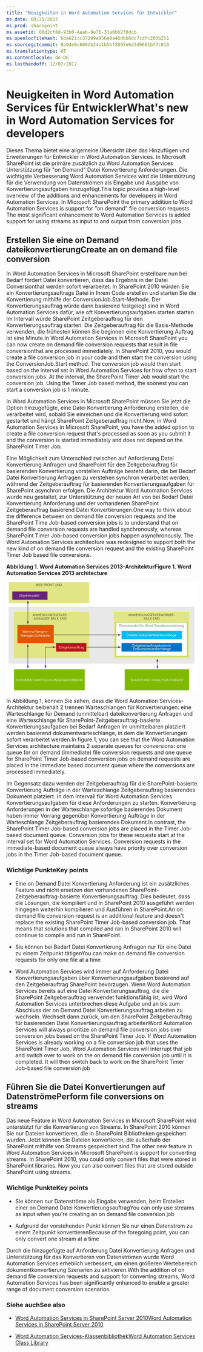 ```yaml
---
title: "Neuigkeiten in Word Automation Services für Entwickler"
ms.date: 09/25/2017
ms.prod: sharepoint
ms.assetid: 00d2cf8d-93b0-4aab-8e76-31a6bb2f0dcb
ms.openlocfilehash: bba621cc37299a956e9a46dbb6dc7cdfc280b251
ms.sourcegitcommit: 0a94e0c600db24a1b5bf5895e6d3d9681bf7c810
ms.translationtype: HT
ms.contentlocale: de-DE
ms.lasthandoff: 12/07/2017
---
```

# <a name="whats-new-in-word-automation-services-for-developers"></a><span data-ttu-id="52334-102">Neuigkeiten in Word Automation Services für Entwickler</span><span class="sxs-lookup"><span data-stu-id="52334-102">What's new in Word Automation Services for developers</span></span>
<span data-ttu-id="52334-p101">Dieses Thema bietet eine allgemeine Übersicht über das Hinzufügen und Erweiterungen für Entwickler in Word Automation Services. In Microsoft SharePoint ist die primäre zusätzlich zu Word Automation Services Unterstützung für "on Demand" Datei Konvertierung Anforderungen. Die wichtigste Verbesserung Word Automation Services wird die Unterstützung für die Verwendung von Datenströmen als Eingabe und Ausgabe von Konvertierungsaufgaben hinzugefügt.</span><span class="sxs-lookup"><span data-stu-id="52334-p101">This topic provides a high-level overview of the additions and enhancements for developers in Word Automation Services. In Microsoft SharePoint the primary addition to Word Automation Services is support for "on demand" file conversion requests. The most significant enhancement to Word Automation Services is added support for using streams as input to and output from conversion jobs.</span></span>
## <a name="create-an-on-demand-file-conversion"></a><span data-ttu-id="52334-106">Erstellen Sie eine on Demand dateikonvertierung</span><span class="sxs-lookup"><span data-stu-id="52334-106">Create an on demand file conversion</span></span>
<span data-ttu-id="52334-107"><a name="was15CreateOnDemandConversion"> </a></span><span class="sxs-lookup"><span data-stu-id="52334-107"><a name="was15CreateOnDemandConversion"> </a></span></span>

<span data-ttu-id="52334-p102">In Word Automation Services in Microsoft SharePoint erstellbare nun bei Bedarf fordert Datei konvertieren, dass das Ergebnis in der Datei Conversionthat werden sofort verarbeitet. In SharePoint 2010 würden Sie ein Konvertierungsauftrags Datei in Ihrem Code erstellen und starten Sie die Konvertierung mithilfe der ConversionJob.Start-Methode. Der Konvertierungsauftrag würde dann basierend festgelegt sind in Word Automation Services dafür, wie oft Konvertierungsaufgaben starten starten. Im Intervall würde SharePoint Zeitgeberauftrag für den Konvertierungsauftrag starten. Die Zeitgeberauftrag für die Basis-Methode verwenden, die frühesten können Sie beginnen eine Konvertierung Auftrag ist eine Minute.</span><span class="sxs-lookup"><span data-stu-id="52334-p102">In Word Automation Services in Microsoft SharePoint you can now create on demand file conversion requests that result in file conversionthat are processed immediately. In SharePoint 2010, you would create a file conversion job in your code and then start the conversion using the ConversionJob.Start method. The conversion job would then start based on the interval set in Word Automation Services for how often to start conversion jobs. At the interval, the SharePoint Timer Job would start the conversion job. Using the Timer Job based method, the soonest you can start a conversion job is 1 minute.</span></span> 
  
    
    
<span data-ttu-id="52334-113">In Word Automation Services in Microsoft SharePoint müssen Sie jetzt die Option hinzugefügte, eine Datei Konvertierung Anforderung erstellen, die verarbeitet wird, sobald Sie einreichen und die Konvertierung wird sofort gestartet und hängt SharePoint Zeitgeberauftrag nicht.</span><span class="sxs-lookup"><span data-stu-id="52334-113">Now, in Word Automation Services in Microsoft SharePoint, you have the added option to create a file conversion request that's processed as soon as you submit it and the conversion is started immediately and does not depend on the SharePoint Timer Job.</span></span> 
  
    
    
<span data-ttu-id="52334-p103">Eine Möglichkeit zum Unterschied zwischen auf Anforderung Datei Konvertierung Anfragen und SharePoint für den Zeitgeberauftrag für basierenden Konvertierung vorstellen Aufträge besteht darin, die bei Bedarf Datei Konvertierung Anfragen zu verstehen synchron verarbeitet werden, während der Zeitgeberauftrag für basierenden Konvertierungsaufgaben für SharePoint asynchron erfolgen. Die Architektur Word Automation Services wurde neu gestaltet, zur Unterstützung der neuen Art von bei Bedarf Datei Konvertierung Anforderung und der vorhandenen SharePoint Zeitgeberauftrag basierend Datei Konvertierungen.</span><span class="sxs-lookup"><span data-stu-id="52334-p103">One way to think about the difference between on demand file conversion requests and the SharePoint Time Job-based conversion jobs is to understand that on demand file conversion requests are handled synchronously, whereas SharePoint Timer Job-based conversion jobs happen asynchronously. The Word Automation Services architecture was redesigned to support both the new kind of on demand file conversion request and the existing SharePoint Timer Job based file conversions.</span></span>
  
    
    

<span data-ttu-id="52334-116">**Abbildung 1. Word Automation Services 2013-Architektur**</span><span class="sxs-lookup"><span data-stu-id="52334-116">**Figure 1. Word Automation Services 2013 architecture**</span></span>

  
    
    

  
    
    
![Architektur von Word Automation Services 2013](../images/SPS15CON_WAS_Architecture.png)
  
    
    
<span data-ttu-id="52334-118">In Abbildung 1, können Sie sehen, dass die Word Automation Services-Architektur beibehält 2 trennen Warteschlangen für Konvertierungen: eine Warteschlange für Demand (unmittelbar) dateikonvertierung Anfragen und eine Warteschlange für SharePoint-Zeitgeberauftrag-basierte Konvertierungsaufgaben bei Bedarf Anfragen im unmittelbaren platziert werden basierend dokumentwarteschlange, in dem die Konvertierungen sofort verarbeitet werden.</span><span class="sxs-lookup"><span data-stu-id="52334-118">In figure 1, you can see that the Word Automation Services architecture maintains 2 separate queues for conversions: one queue for on demand (immediate) file conversion requests and one queue for SharePoint Timer Job-based conversion jobs on demand requests are placed in the immediate based document queue where the conversions are processed immediately.</span></span>
  
    
    
<span data-ttu-id="52334-p104">Im Gegensatz dazu werden der Zeitgeberauftrag für die SharePoint-basierte Konvertierung Aufträge in der Warteschlange Zeitgeberauftrag basierendes Dokument platziert. In dem Intervall für Word Automation Services Konvertierungsaufgaben für diese Anforderungen zu starten. Konvertierung Anforderungen in der Warteschlange sofortige basierendes Dokument haben immer Vorrang gegenüber Konvertierung Aufträge in der Warteschlange Zeitgeberauftrag basierendes Dokument.</span><span class="sxs-lookup"><span data-stu-id="52334-p104">In contrast, the SharePoint Timer Job-based conversion jobs are placed in the Timer Job-based document queue. Conversion jobs for these requests start at the interval set for Word Automation Services. Conversion requests in the immediate-based document queue always have priority over conversion jobs in the Timer Job-based document queue.</span></span>
  
    
    

### <a name="key-points"></a><span data-ttu-id="52334-122">Wichtige Punkte</span><span class="sxs-lookup"><span data-stu-id="52334-122">Key points</span></span>


- <span data-ttu-id="52334-p105">Eine on Demand Datei Konvertierung Anforderung ist ein zusätzliches Feature und nicht ersetzen den vorhandenen SharePoint-Zeitgeberauftrag-basierte Konvertierungsauftrag. Dies bedeutet, dass die Lösungen, die kompiliert und in SharePoint 2010 ausgeführt werden hingegen weiterhin kompilieren und Ausführen in SharePoint.</span><span class="sxs-lookup"><span data-stu-id="52334-p105">An on demand file conversion request is an additional feature and doesn't replace the existing SharePoint Timer Job-based conversion job. That means that solutions that compiled and ran in SharePoint 2010 will continue to compile and run in SharePoint.</span></span>
    
  
- <span data-ttu-id="52334-125">Sie können bei Bedarf Datei Konvertierung Anfragen nur für eine Datei zu einem Zeitpunkt tätigen</span><span class="sxs-lookup"><span data-stu-id="52334-125">You can make on demand file conversion requests for only one file at a time</span></span>
    
  
- <span data-ttu-id="52334-p106">Word Automation Services wird immer auf Anforderung Datei Konvertierungsaufgaben über Konvertierungsaufgaben basierend auf den Zeitgeberauftrag SharePoint bevorzugen. Wenn Word Automation Services bereits auf eine Datei Konvertierungsauftrag, die die SharePoint Zeitgeberauftrag verwendet funktionsfähig ist, wird Word Automation Services unterbrechen diese Aufgabe und an bis zum Abschluss der on Demand Datei Konvertierungsauftrag arbeiten zu wechseln. Wechselt dann zurück, um den SharePoint Zeitgeberauftrag für basierenden Datei Konvertierungsauftrag arbeiten</span><span class="sxs-lookup"><span data-stu-id="52334-p106">Word Automation Services will always prioritize on demand file conversion jobs over conversion jobs based on the SharePoint Timer Job. If Word Automation Services is already working on a file conversion job that uses the SharePoint Timer Job, Word Automation Services will interrupt that job and switch over to work on the on demand file conversion job until it is completed. It will then switch back to work on the SharePoint Timer Job-based file conversion job</span></span>
    
  

## <a name="perform-file-conversions-on-streams"></a><span data-ttu-id="52334-129">Führen Sie die Datei Konvertierungen auf Datenströme</span><span class="sxs-lookup"><span data-stu-id="52334-129">Perform file conversions on streams</span></span>
<span data-ttu-id="52334-130"><a name="was15PerformStreamConversion"> </a></span><span class="sxs-lookup"><span data-stu-id="52334-130"><a name="was15PerformStreamConversion"> </a></span></span>

<span data-ttu-id="52334-p107">Das neue Feature in Word Automation Services in Microsoft SharePoint wird unterstützt für die Konvertierung von Streams. In SharePoint 2010 können Sie nur Dateien konvertieren, die in SharePoint Bibliotheken gespeichert wurden. Jetzt können Sie Dateien konvertieren, die außerhalb der SharePoint mithilfe von Streams gespeichert sind.</span><span class="sxs-lookup"><span data-stu-id="52334-p107">The other new feature in Word Automation Services in Microsoft SharePoint is support for converting streams. In SharePoint 2010, you could only convert files that were stored in SharePoint libraries. Now you can also convert files that are stored outside SharePoint using streams.</span></span>
  
    
    

### <a name="key-points"></a><span data-ttu-id="52334-134">Wichtige Punkte</span><span class="sxs-lookup"><span data-stu-id="52334-134">Key points</span></span>


- <span data-ttu-id="52334-135">Sie können nur Datenströme als Eingabe verwenden, beim Erstellen einer on Demand Datei Konvertierungsauftrag</span><span class="sxs-lookup"><span data-stu-id="52334-135">You can only use streams as input when you're creating an on demand file conversion job</span></span>
    
  
- <span data-ttu-id="52334-136">Aufgrund der vorstehenden Punkt können Sie nur einen Datenstrom zu einem Zeitpunkt konvertieren</span><span class="sxs-lookup"><span data-stu-id="52334-136">Because of the foregoing point, you can only convert one stream at a time</span></span>
    
  
<span data-ttu-id="52334-137">Durch die hinzugefügte auf Anforderung Datei Konvertierung Anfragen und Unterstützung für das Konvertieren von Datenströmen wurde Word Automation Services erheblich verbessert, um einen größeren Wertebereich dokumentkonvertierung Szenarien zu aktivieren.</span><span class="sxs-lookup"><span data-stu-id="52334-137">With the addition of on demand file conversion requests and support for converting streams, Word Automation Services has been significantly enhanced to enable a greater range of document conversion scenarios.</span></span>
  
    
    

### <a name="see-also"></a><span data-ttu-id="52334-138">Siehe auch</span><span class="sxs-lookup"><span data-stu-id="52334-138">See also</span></span>
<span data-ttu-id="52334-139"><a name="was15AdditionalResources"> </a></span><span class="sxs-lookup"><span data-stu-id="52334-139"><a name="was15AdditionalResources"> </a></span></span>


-  [<span data-ttu-id="52334-140">Word Automation Services in SharePoint Server 2010</span><span class="sxs-lookup"><span data-stu-id="52334-140">Word Automation Services in SharePoint Server 2010</span></span>](http://msdn.microsoft.com/de-DE/library/ee558278)
    
  
-  [<span data-ttu-id="52334-141">Word Automation Services-Klassenbibliothek</span><span class="sxs-lookup"><span data-stu-id="52334-141">Word Automation Services Class Library</span></span>](http://msdn.microsoft.com/de-DE/library/ee559408)
    
  

